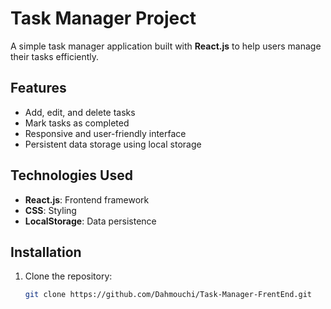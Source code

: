 # Task Manager Project

A simple task manager application built with **React.js** to help users manage their tasks efficiently.

## Features

- Add, edit, and delete tasks
- Mark tasks as completed
- Responsive and user-friendly interface
- Persistent data storage using local storage

## Technologies Used

- **React.js**: Frontend framework
- **CSS**: Styling
- **LocalStorage**: Data persistence

## Installation

1. Clone the repository:
   ```bash
   git clone https://github.com/Dahmouchi/Task-Manager-FrentEnd.git
